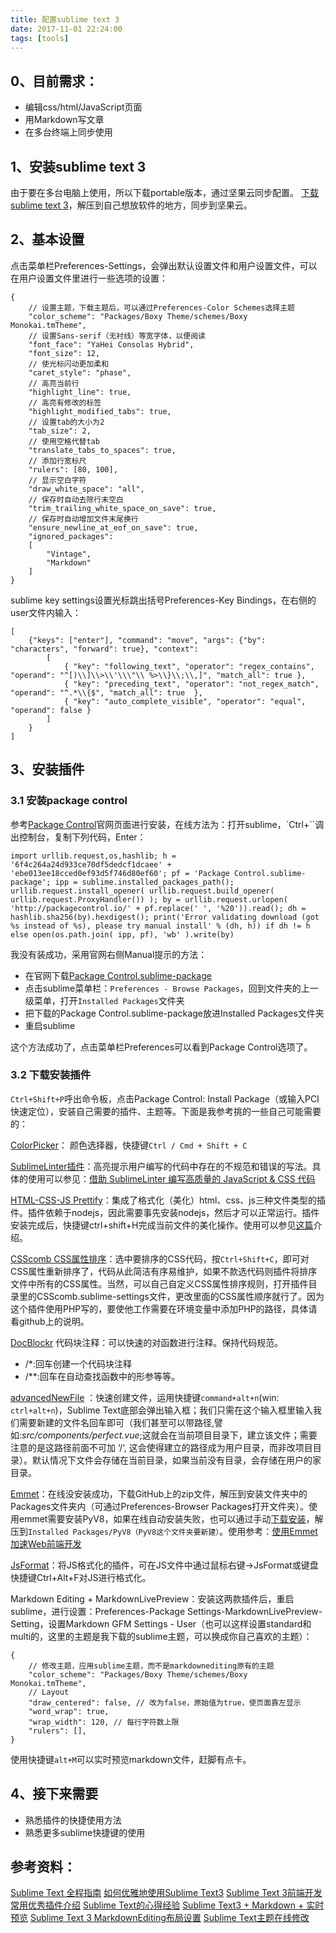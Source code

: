 ```yaml
---
title: 配置sublime text 3
date: 2017-11-01 22:24:00
tags: [tools]
---
```


## 0、目前需求：

- 编辑css/html/JavaScript页面
- 用Markdown写文章
- 在多台终端上同步使用

## 1、安装sublime text 3

由于要在多台电脑上使用，所以下载portable版本，通过坚果云同步配置。
[下载sublime text 3](http://www.sublimetext.com/3)，解压到自己想放软件的地方，同步到坚果云。

## 2、基本设置

点击菜单栏Preferences-Settings，会弹出默认设置文件和用户设置文件，可以在用户设置文件里进行一些选项的设置：

```
{
    // 设置主题，下载主题后，可以通过Preferences-Color Schemes选择主题
    "color_scheme": "Packages/Boxy Theme/schemes/Boxy Monokai.tmTheme",
    // 设置Sans-serif（无衬线）等宽字体，以便阅读
    "font_face": "YaHei Consolas Hybrid",
    "font_size": 12,
    // 使光标闪动更加柔和
    "caret_style": "phase",
    // 高亮当前行
    "highlight_line": true,
    // 高亮有修改的标签
    "highlight_modified_tabs": true,
    // 设置tab的大小为2
    "tab_size": 2,
    // 使用空格代替tab
    "translate_tabs_to_spaces": true,
    // 添加行宽标尺
    "rulers": [80, 100],
    // 显示空白字符
    "draw_white_space": "all",
    // 保存时自动去除行末空白
    "trim_trailing_white_space_on_save": true,
    // 保存时自动增加文件末尾换行
    "ensure_newline_at_eof_on_save": true,
    "ignored_packages":
    [
        "Vintage",
        "Markdown"
    ]
}
```

sublime key settings设置光标跳出括号Preferences-Key Bindings，在右侧的user文件内输入：

```
[
    {"keys": ["enter"], "command": "move", "args": {"by": "characters", "forward": true}, "context":
        [
            { "key": "following_text", "operator": "regex_contains", "operand": "^[)\\]\\>\\'\\\"\\ %>\\}\\;\\,]", "match_all": true },
            { "key": "preceding_text", "operator": "not_regex_match", "operand": "^.*\\{$", "match_all": true  },
            { "key": "auto_complete_visible", "operator": "equal", "operand": false }
        ]
    }
]
```

## 3、安装插件

### 3.1 安装package control

参考[Package Control](https://packagecontrol.io/installation)官网页面进行安装，在线方法为：打开sublime，`Ctrl+``调出控制台，复制下列代码，Enter：

```
import urllib.request,os,hashlib; h = '6f4c264a24d933ce70df5dedcf1dcaee' + 'ebe013ee18cced0ef93d5f746d80ef60'; pf = 'Package Control.sublime-package'; ipp = sublime.installed_packages_path(); urllib.request.install_opener( urllib.request.build_opener( urllib.request.ProxyHandler()) ); by = urllib.request.urlopen( 'http://packagecontrol.io/' + pf.replace(' ', '%20')).read(); dh = hashlib.sha256(by).hexdigest(); print('Error validating download (got %s instead of %s), please try manual install' % (dh, h)) if dh != h else open(os.path.join( ipp, pf), 'wb' ).write(by)
```

我没有装成功，采用官网右侧Manual提示的方法：

- 在官网下载[Package Control.sublime-package](https://packagecontrol.io/Package%20Control.sublime-package)
- 点击sublime菜单栏：`Preferences - Browse Packages`，回到文件夹的上一级菜单，打开`Installed Packages`文件夹
- 把下载的Package Control.sublime-package放进Installed Packages文件夹
- 重启sublime

这个方法成功了，点击菜单栏Preferences可以看到Package Control选项了。

### 3.2 下载安装插件

`Ctrl+Shift+P`呼出命令板，点击Package Control: Install Package（或输入PCI快速定位），安装自己需要的插件、主题等。下面是我参考挑的一些自己可能需要的：

[ColorPicker](http://weslly.github.io/ColorPicker/)：
颜色选择器，快捷键`Ctrl / Cmd + Shift + C `

[SublimeLinter插件](https://github.com/SublimeLinter)：高亮提示用户编写的代码中存在的不规范和错误的写法。具体的使用可以参见：[借助 SublimeLinter 编写高质量的 JavaScript & CSS 代码](http://www.cnblogs.com/lhb25/archive/2013/05/02/sublimelinter-for-js-css-coding.html)

[HTML-CSS-JS Prettify](https://github.com/victorporof/Sublime-HTMLPrettify)：集成了格式化（美化）html、css、js三种文件类型的插件。插件依赖于nodejs，因此需要事先安装nodejs，然后才可以正常运行。插件安装完成后，快捷键ctrl+shift+H完成当前文件的美化操作。使用可以参见[这篇](http://frontenddev.org/article/sublime-does-text-three-plug-ins-html-and-css-js-prettify.html)介绍。

[CSScomb CSS属性排序](https://github.com/csscomb/CSScomb-for-Sublime)：选中要排序的CSS代码，按`Ctrl+Shift+C`，即可对CSS属性重新排序了，代码从此简洁有序易维护，如果不款选代码则插件将排序文件中所有的CSS属性。当然，可以自己自定义CSS属性排序规则，打开插件目录里的CSScomb.sublime-settings文件，更改里面的CSS属性顺序就行了。因为这个插件使用PHP写的，要使他工作需要在环境变量中添加PHP的路径，具体请看github上的说明。

[DocBlockr](https://github.com/spadgos/sublime-jsdocs:) 代码块注释：可以快速的对函数进行注释。保持代码规范。

- /*:回车创建一个代码块注释
- /**:回车在自动查找函数中的形参等等。

[advancedNewFile](https://github.com/skuroda/Sublime-AdvancedNewFile) ：快速创建文件，运用快捷键`command+alt+n`(win: `ctrl+alt+n`)，Sublime Text底部会弹出输入框；我们只需在这个输入框里输入我们需要新建的文件名回车即可（我们甚至可以带路径,譬如:*src/components/perfect.vue*;这就会在当前项目目录下，建立该文件；需要注意的是这路径前面不可加 ‘/‘, 这会使得建立的路径成为用户目录，而非改项目目录）。默认情况下文件会存储在当前目录，如果当前没有目录，会存储在用户的家目录。

[Emmet](https://github.com/emmetio/emmet)：在线没安装成功，下载GitHub上的zip文件，解压到安装文件夹中的Packages文件夹内（可通过Preferences-Browser Packages打开文件夹）。使用emmet需要安装PyV8，如果在线自动安装失败，也可以通过手动[下载安装](https://github.com/emmetio/pyv8-binaries)，解压到`Installed Packages/PyV8（PyV8这个文件夹要新建）`。使用参考：[使用Emmet加速Web前端开发](http://www.w3cplus.com/tools/using-emmet-speed-front-end-web-development.html)

[JsFormat](https://github.com/jdc0589/JsFormat)：将JS格式化的插件，可在JS文件中通过鼠标右键->JsFormat或键盘快捷键Ctrl+Alt+F对JS进行格式化。

Markdown Editing + MarkdownLivePreview：安装这两款插件后，重启sublime，进行设置：Preferences-Package Settings-MarkdownLivePreview-Setting，设置Markdown GFM Settings - User（也可以这样设置standard和multi的，这里的主题是我下载的sublime主题，可以换成你自己喜欢的主题）：

```
{   
    // 修改主题，应用sublime主题，而不是markdownediting原有的主题
    "color_scheme": "Packages/Boxy Theme/schemes/Boxy Monokai.tmTheme",
    // Layout
    "draw_centered": false, // 改为false，原始值为true，使页面靠左显示
    "word_wrap": true,
    "wrap_width": 120, // 每行字符数上限
    "rulers": [],
}
```
使用快捷键`alt+M`可以实时预览markdown文件，赶脚有点卡。

## 4、接下来需要
- 熟悉插件的快捷使用方法
- 熟悉更多sublime快捷键的使用

## 参考资料：

[Sublime Text 全程指南](http://zh.lucida.me/blog/sublime-text-complete-guide/)
[如何优雅地使用Sublime Text3](https://jeffjade.com/2015/12/15/2015-04-17-toss-sublime-text/#)
[Sublime Text 3前端开发常用优秀插件介绍](http://www.cnblogs.com/hykun/p/sublimeText3.html)
[Sublime Text的心得经验](https://github.com/jikeytang/sublime-text)
[Sublime Text3 + Markdown + 实时预览](http://www.cnblogs.com/james-lee/p/6847906.html)
[Sublime Text 3 MarkdownEditing布局设置](http://blog.csdn.net/hfut_jf/article/details/52853868)
[Sublime Text主题在线修改](http://tmtheme-editor.herokuapp.com)
